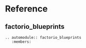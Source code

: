 # Reference

## factorio_blueprints

```{eval-rst}
.. automodule:: factorio_blueprints
   :members:
```
